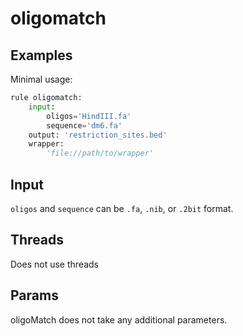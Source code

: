 # oligomatch


## Examples

Minimal usage:

```python
rule oligomatch:
    input:
        oligos='HindIII.fa'
        sequence='dm6.fa'
    output: 'restriction_sites.bed'
    wrapper:
        'file://path/to/wrapper'
```

## Input

`oligos` and `sequence` can be `.fa`, `.nib`, or `.2bit` format.

## Threads
Does not use threads

## Params
oligoMatch does not take any additional parameters.
